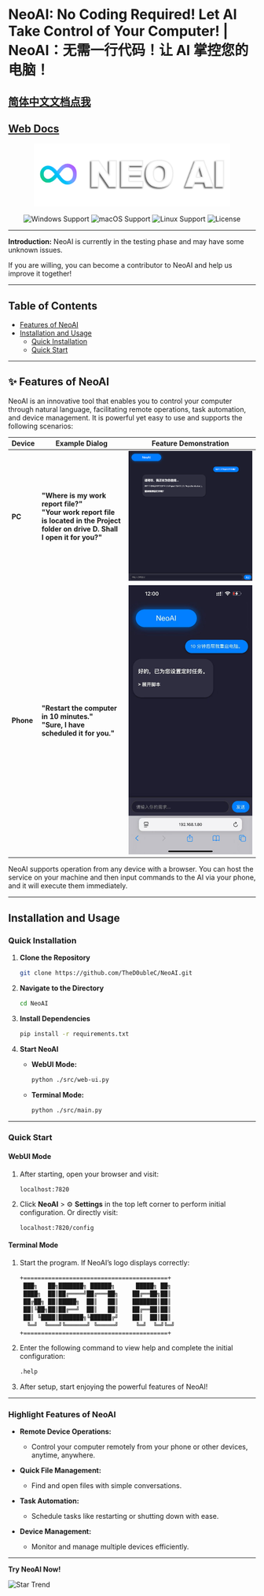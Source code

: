 # NeoAI: No Coding Required! Let AI Take Control of Your Computer! | NeoAI：无需一行代码！让 AI 掌控您的电脑！

## [简体中文文档点我](docs/README(zh-CN).md)

## [Web Docs](thed0ublec.github.com/NeoAI)

<p align="center">
  <img src="docs/LOGO.png" alt="Logo" width="400" />
</p>

<section align="center">
  <img src="https://img.shields.io/badge/platform-Windows-blue?style=for-the-badge" alt="Windows Support">
  <img src="https://img.shields.io/badge/platform-macOS-lightgreen?style=for-the-badge" alt="macOS Support">
  <img src="https://img.shields.io/badge/platform-Linux-green?style=for-the-badge" alt="Linux Support">
  <img src="https://img.shields.io/badge/license-MIT-blue?style=for-the-badge" alt="License">
</section>

---

**Introduction:** NeoAI is currently in the testing phase and may have some unknown issues.

If you are willing, you can become a contributor to NeoAI and help us improve it together!

---

## **Table of Contents**

- [Features of NeoAI](#features-of-neoai)
- [Installation and Usage](#installation-and-usage)
  - [Quick Installation](#quick-installation)
  - [Quick Start](#quick-start)

---

## **✨ Features of NeoAI**

NeoAI is an innovative tool that enables you to control your computer through natural language, facilitating remote operations, task automation, and device management. It is powerful yet easy to use and supports the following scenarios:

| Device  | Example Dialog                                                             | Feature Demonstration     |
|---------|----------------------------------------------------------------------------|---------------------------|
| **PC**  | **"Where is my work report file?"**  <br> **"Your work report file is located in the Project folder on drive D. Shall I open it for you?"** | ![PC](docs/PC.png)        |
| **Phone** | **"Restart the computer in 10 minutes."** <br> **"Sure, I have scheduled it for you."**                 | ![Phone](docs/Phone.jpg) |

NeoAI supports operation from any device with a browser. You can host the service on your machine and then input commands to the AI via your phone, and it will execute them immediately.

---

## **Installation and Usage**

### **Quick Installation**

1. **Clone the Repository**
   ```bash
   git clone https://github.com/TheD0ubleC/NeoAI.git
   ```

2. **Navigate to the Directory**
   ```bash
   cd NeoAI
   ```

3. **Install Dependencies**
   ```bash
   pip install -r requirements.txt
   ```

4. **Start NeoAI**

   - **WebUI Mode:**
     ```bash
     python ./src/web-ui.py
     ```

   - **Terminal Mode:**
     ```bash
     python ./src/main.py
     ```

---

### **Quick Start**

#### **WebUI Mode**

1. After starting, open your browser and visit:
   ```
   localhost:7820
   ```

2. Click **NeoAI** > ⚙️ **Settings** in the top left corner to perform initial configuration.
   Or directly visit:
   ```
   localhost:7820/config
   ```

#### **Terminal Mode**

1. Start the program. If NeoAI’s logo displays correctly:
   ```
   +=========================================+
    ███╗   ██╗███████╗ ██████╗      █████╗ ██╗
    ████╗  ██║██╔════╝██╔═══██╗    ██╔══██╗██║
    ██╔██╗ ██║█████╗  ██║   ██║    ███████║██║
    ██║╚██╗██║██╔══╝  ██║   ██║    ██╔══██║██║
    ██║ ╚████║███████╗╚██████╔╝    ██║  ██║██║
     ╚═╝  ╚═══╝╚══════╝ ╚═════╝     ╚═╝  ╚═╝╚═╝
   +=========================================+
   ```

2. Enter the following command to view help and complete the initial configuration:
   ```bash
   .help
   ```

3. After setup, start enjoying the powerful features of NeoAI!

---

### **Highlight Features of NeoAI**

- **Remote Device Operations:**
  - Control your computer remotely from your phone or other devices, anytime, anywhere.

- **Quick File Management:**
  - Find and open files with simple conversations.

- **Task Automation:**
  - Schedule tasks like restarting or shutting down with ease.

- **Device Management:**
  - Monitor and manage multiple devices efficiently.

---

**Try NeoAI Now!**

![Star Trend](https://starchart.cc/thed0ublec/neoai.svg)


